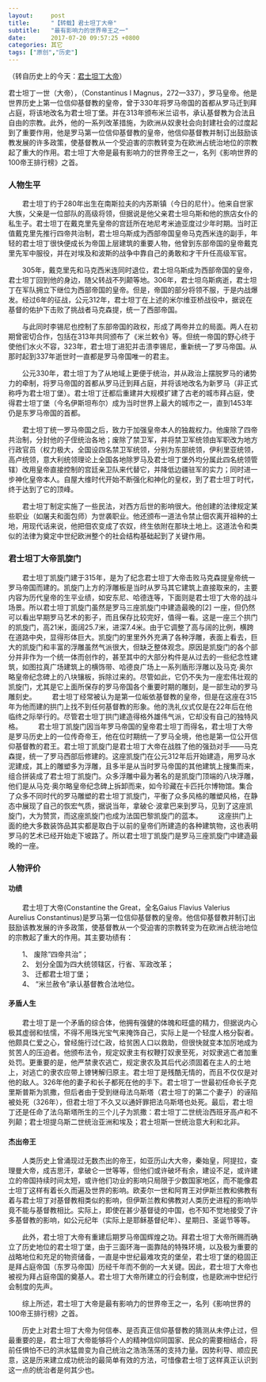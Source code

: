 ```yaml
---
layout:     post
title:      "【转载】君士坦丁大帝"
subtitle:   "最有影响力的世界帝王之一"
date:       2017-07-20 09:57:25 +0800
categories: 其它
tags: ["原创","历史"]
---
```

（转自历史上的今天：[君士坦丁大帝](http://www.todayonhistory.com/people/201512/12207.html)）

君士坦丁一世（大帝），（Constantinus I Magnus，272—337），罗马皇帝。他是世界历史上第一位信仰基督教的皇帝，曾于330年将罗马帝国的首都从罗马迁到拜占庭，将该地改名为君士坦丁堡。并在313年颁布米兰诏书，承认基督教为合法且自由的宗教。此外，他的一系列改革措施，为欧洲从奴隶社会向封建社会的过度起到了重要作用，他是罗马第一位信仰基督教的皇帝，他信仰基督教并制订出鼓励该教发展的许多政策，使基督教从一个受迫害的宗教转变为在欧洲占统治地位的宗教起了重大的作用。君士坦丁大帝是最有影响力的世界帝王之一，名列《影响世界的100帝王排行榜》之首。
　　
### 人物生平
　　君士坦丁约于280年出生在南斯拉夫的内苏斯镇（今日的尼什）。他来自世家大族，父亲是一位部队的高级将领，但据说是他父亲君士坦乌斯和他的旅店女仆的私生子。君士坦丁在戴克里先皇帝的宫廷所在地尼考米迪亚度过少年时期。当时正值戴克里先推行四帝共治制，君士坦乌斯成为西部帝国皇帝马克西米连的副手，年轻的君士坦丁很快便成长为帝国上层建筑的重要人物，他曾到东部帝国的皇帝戴克里先军中服役，并在对埃及和波斯的战争中靠自己的勇敢和才干升任高级军官。

　　305年，戴克里先和马克西米连同时退位，君士坦乌斯成为西部帝国的皇帝，君士坦丁回到他的身边，随父转战不列颠等地。306年，君士坦乌斯病逝，君士坦丁在军队拥立下继位为西部帝国的皇帝。但是，帝国的部分将领不服，于是内战爆发。经过6年的征战，公元312年，君士坦丁在上述的米尔维亚桥战役中，据说在基督的佑护下击败了挑战者马克森提，统一了西部帝国。

　　与此同时李锡尼也控制了东部帝国的政权，形成了两帝并立的局面。两人在初期曾密切合作，包括在313年共同颁布了《米兰敕令》等。但统一帝国的野心终于使他们水火不容，323年，君士坦丁进犯并击溃李锡尼，重新统一了罗马帝国。从那时起到337年逝世时一直都是罗马帝国唯一的君主。

　　公元330年，君士坦丁为了从地域上更便于统治，并从政治上摆脱罗马的诸势力的牵制，将罗马帝国的首都从罗马迁到拜占庭，并将该地改名为新罗马（非正式称呼为君士坦丁堡）。君士坦丁迁都后重建并大规模扩建了古老的城市拜占庭，使得君士坦丁堡（今名伊斯坦布尔）成为当时世界上最大的城市之一，直到1453年仍是东罗马帝国的首都。

　　君士坦丁统一罗马帝国之后，致力于加强皇帝本人的独裁权力。他废除了四帝共治制，分封他的子侄统治各地；废除了禁卫军，并将禁卫军统领由军职改为地方行政官员（权力极大，全国设四名禁卫军统领，分别为东部统领，伊利里亚统领，高卢统领，意大利统领理论上全国各地除罗马及君士坦丁堡外均分属此四名统领管辖）改用皇帝直接控制的宫廷亲卫队来代替它，并降低边疆驻军的实力；同时进一步神化皇帝本人。自屋大维时代开始不断强化和神化的皇权，到了君士坦丁时代，终于达到了它的顶峰。

　　君士坦丁制定实施了一些民法，对西方后世的影响很大。他创建的法律规定某些职业（如屠夫和面包师）为世袭职业。他还颁布一道法令禁止佃农离开祖种的土地，用现代话来说，他把佃农变成了农奴，终生依附在那块土地上。这道法令和类似的法律为奠定中世纪欧洲整个的社会结构基础起到了关键作用。
　　
### 君士坦丁大帝凯旋门
　　君士坦丁凯旋门建于315年，是为了纪念君士坦丁大帝击败马克森提皇帝统一罗马帝国而建的。凯旋门上方的浮雕板是当时从罗马其它建筑上直接取来的，主要内容为历代皇帝的生平业绩，如安东尼、哈德连等，下面则是君士坦丁大帝的战斗场景。所以君士坦丁凯旋门虽然是罗马三座凯旋门中建造最晚的[2]  一座，但仍然可以看出早期罗马艺术的影子，而且保存比较完好，值得一看。这是一座三个拱门的凯旋门，高21米，面阔25.7米，进深7.4米。由于它调整了高与阔的比例，横跨在道路中央，显得形体巨大。凯旋门的里里外外充满了各种浮雕，表面上看去，巨大的凯旋门和丰富的浮雕虽然气派很大，但缺乏整体观念。原因是凯旋门的各个部分并非作为一个统一体而创作的，甚至其中的大部分构件是从过去的一些纪念性建筑，如图拉真广场建筑上的横饰带、哈德良广场上一系列盾形浮雕以及马克·奥尔略皇帝纪念碑上的八块镶板，拆除过来的。尽管如此，它仍不失为一座宏伟壮观的凯旋门，尤其是它上面所保存的罗马帝国各个重要时期的雕刻，是一部生动的罗马雕刻史。
　　君士坦丁经常被认为是第一位皈依基督教的皇帝，但是在这座在315年为他而建的拱门上找不到任何基督教的形象。他的洗礼仪式仅是在22年后在他临终之际举行的。尽管君士坦丁拱门建造得格外雄伟气派，它却没有自己的独特风格。
　　君士坦丁凯旋门因当年罗马帝国的皇帝君士坦丁而得名，君士坦丁大帝是罗马历史上的一位传奇帝王，他在位时期统一了罗马全境，他也是第一位公开信仰基督教的君王。君士坦丁凯旋门是君士坦丁大帝在战胜了他的强劲对手——马克森提，统一了罗马西部后修建的。这座凯旋门在公元312年后开始建造，用罗马水泥建成，其上的雕塑多为浮雕，且多半是从当时罗马帝国的其他建筑上搜集而来，组合拼装成了君士坦丁凯旋门。众多浮雕中最为著名的是凯旋门顶端的八块浮雕，他们是从马克·奥尔略皇帝纪念碑上拆卸而来，如今珍藏在卡匹托尔博物馆。集合了众多不同时代的罗马雕塑的君士坦丁凯旋门，平衡了众多风格的雕塑风格，在静态中展现了自己的恢宏气质，据说当年，拿破仑·波拿巴来到罗马，见到了这座凯旋门，大为赞赏，而这座凯旋门也成为法国巴黎凯旋门的蓝本。
　　这座拱门上面的绝大多数装饰品其实都是取白于以前的皇帝们所建造的各种建筑物，这也表明罗马的艺术已经开始走下坡路了。所以君士坦丁凯旋门是罗马三座凯旋门中建造最晚的一座。
　　
### 人物评价
#### 功绩
　　君士坦丁大帝(Constantine the Great，全名Gaius Flavius Valerius Aurelius Constantinus)是罗马第一位信仰基督教的皇帝。他信仰基督教并制订出鼓励该教发展的许多政策，使基督教从一个受迫害的宗教转变为在欧洲占统治地位的宗教起了重大的作用。其主要功绩有：

　　1、 废除“四帝共治”；<br>
　　2、 划分全国为四大统领辖区，行省、军政改革；<br>
　　3、 迁都君士坦丁堡；<br>
　　4、 “米兰赦令”承认基督教合法地位。<br>

#### 矛盾人生
　　君士坦丁是一个矛盾的综合体，他拥有强健的体魄和旺盛的精力，但据说内心极其虚弱和怯懦，不得不用珠光宝气来掩饰自己，实际上是一个轻度人格分裂者。他颇具仁爱之心，曾经施行过仁政，给贫困人口以救助，但很快就变本加厉地成为贫苦人的压迫者。他颁布法令，规定奴隶主有权鞭打奴隶至死，对奴隶逃亡者加重处罚。更重要的是，他严禁隶农逃亡，规定隶农及其后代必须固着在主人的土地上，对逃亡的隶农应带上镣铐解归原主。君士坦丁是残酷无情的，而且不仅仅是对他的敌人。326年他的妻子和长子都死在他的手下。君士坦丁一世最初任命长子克里斯普斯为凯撒，但后者由于受到继母法乌斯塔（君士坦丁的第二个妻子）的诬陷被处死（326年），但君士坦丁不久又以通奸罪把法乌斯塔也处死。最后，君士坦丁还是任命了法乌斯塔所生的三个儿子为凯撒：君士坦丁二世统治西班牙高卢和不列颠；君士坦提乌斯二世统治亚洲和埃及；君士坦斯一世统治意大利和北非。

#### 杰出帝王
　　人类历史上曾涌现过无数杰出的帝王，如亚历山大大帝，秦始皇，阿提拉，查理曼大帝，成吉思汗，拿破仑一世等等，但他们或许破坏有余，建设不足，或许建立的帝国持续时间太短，或许他们功业的影响只局限于少数国家地区，而不能像君士坦丁这样有着长久而遍及世界的影响。欧麦尔一世和阿育王对伊斯兰教和佛教有着与君士坦丁对基督教相类似的影响，但伊斯兰教和佛教对人类历史进程的影响毕竟不能与基督教相比。实际上，即使在甚少基督徒的中国，也不知不觉地接受了许多基督教的影响，如公元纪年（实际上是耶稣基督纪年）、星期日、圣诞节等等。

　　此外，君士坦丁大帝有重建后期罗马帝国辉煌之功。拜君士坦丁大帝所赐而确立了历史地位的君士坦丁堡，由于三面环海一面靠陆的特殊环境，以及极为重要的战略地位和充足的物资储备，一直是中世纪最难攻克的堡垒，君士坦丁堡的稳固正是拜占庭帝国（东罗马帝国）历经千年而不倒的一大关键。因此，君士坦丁大帝也被视为拜占庭帝国的奠基人。君士坦丁大帝所建立的行会制度，也是欧洲中世纪行会制度的先声。

　　综上所述，君士坦丁大帝是最有影响力的世界帝王之一，名列《影响世界的100帝王排行榜》之首。

　　历史上对君士坦丁大帝为何信奉、是否真正信仰基督教的猜测从未停止过，但最重要的是，君士坦丁大帝能够将个人的精神信仰同国家、民众的需要相结合，将前任惧怕不已的洪水猛兽变为自己统治之浩浩荡荡的支持力量。因势利导、顺应民意，这是历来建立成功统治的最简单有效的方法，可惜像君士坦丁这样真正认识到这一点的统治者是何其少也。
